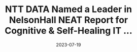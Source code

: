 ---
category:
- .nan
date: 2023-07-19
keyword_suggestion: ubuntu install docker
post_inspiration: https://www.nttdata.com/global/en/news/press-release/2023/april/ntt-data-named-a-leader-in-nelsonhall-neat-report-for-cognitive-and-self-healing-it-infrastructure
silot_terms: digital automation
title: NTT DATA Named a Leader in NelsonHall NEAT Report for Cognitive &amp; Self-Healing
  IT ...
---